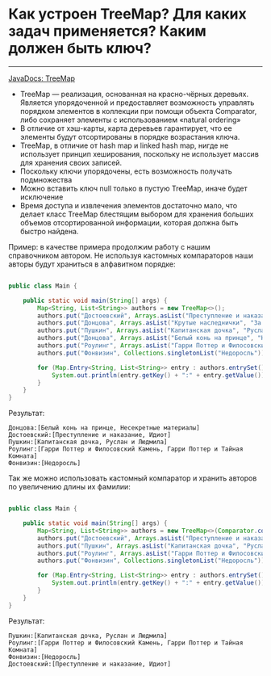 # Как устроен TreeMap? Для каких задач применяется? Каким должен быть ключ?
---

[JavaDocs: TreeMap](https://docs.oracle.com/javase/8/docs/api/java/util/TreeMap.html)

- TreeMap — реализация, основанная на красно-чёрных деревьях. Является упорядоченной и предоставляет возможность управлять порядком элементов в коллекции при помощи объекта Comparator, либо сохраняет элементы с использованием «natural ordering»
- В отличие от хэш-карты, карта деревьев гарантирует, что ее элементы будут отсортированы в порядке возрастания ключа.
- TreeMap, в отличие от hash map и linked hash map, нигде не использует принцип хеширования, поскольку не использует массив для хранения своих записей.
- Поскольку ключи упорядочены, есть возможность получать подмножества
- Можно вставить ключ null только в пустую TreeMap, иначе будет исключение
- Время доступа и извлечения элементов достаточно мало, что делает класс TreeMap блестящим выбором для хранения больших 
  объемов отсортированной информации, которая должна быть быстро найдена.

Пример: в качестве примера продолжим работу с нашим справочником автором. Не используя кастомных компараторов наши авторы 
будут храниться в алфавитном порядке:

```java

public class Main {

    public static void main(String[] args) {
        Map<String, List<String>> authors = new TreeMap<>();
        authors.put("Достоевский", Arrays.asList("Преступление и наказание", "Идиот"));
        authors.put("Донцова", Arrays.asList("Крутые наследнички", "За всеми зайцами"));
        authors.put("Пушкин", Arrays.asList("Капитанская дочка", "Руслан и Людмила"));
        authors.put("Донцова", Arrays.asList("Белый конь на принце", "Несекретные материалы"));
        authors.put("Роулинг", Arrays.asList("Гарри Поттер и Филосовский Камень", "Гарри Поттер и Тайная Комната"));
        authors.put("Фонвизин", Collections.singletonList("Недоросль"));

        for (Map.Entry<String, List<String>> entry : authors.entrySet()) {
            System.out.println(entry.getKey() + ":" + entry.getValue());
        }
    }
}
```

Результат:
```
Донцова:[Белый конь на принце, Несекретные материалы]
Достоевский:[Преступление и наказание, Идиот]
Пушкин:[Капитанская дочка, Руслан и Людмила]
Роулинг:[Гарри Поттер и Филосовский Камень, Гарри Поттер и Тайная Комната]
Фонвизин:[Недоросль]
```

Так же можно использовать кастомный компаратор и хранить авторов по увеличению длины их фамилии:

```java

public class Main {

    public static void main(String[] args) {
        Map<String, List<String>> authors = new TreeMap<>(Comparator.comparing(String::length));
        authors.put("Достоевский", Arrays.asList("Преступление и наказание", "Идиот"));
        authors.put("Пушкин", Arrays.asList("Капитанская дочка", "Руслан и Людмила"));
        authors.put("Роулинг", Arrays.asList("Гарри Поттер и Филосовский Камень", "Гарри Поттер и Тайная Комната"));
        authors.put("Фонвизин", Collections.singletonList("Недоросль"));

        for (Map.Entry<String, List<String>> entry : authors.entrySet()) {
            System.out.println(entry.getKey() + ":" + entry.getValue());
        }
    }
}

```

Результат:

```
Пушкин:[Капитанская дочка, Руслан и Людмила]
Роулинг:[Гарри Поттер и Филосовский Камень, Гарри Поттер и Тайная Комната]
Фонвизин:[Недоросль]
Достоевский:[Преступление и наказание, Идиот]
```